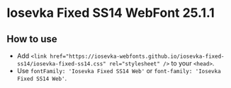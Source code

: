 # Iosevka Fixed SS14 WebFont 25.1.1

## How to use

- Add `<link href="https://iosevka-webfonts.github.io/iosevka-fixed-ss14/iosevka-fixed-ss14.css" rel="stylesheet" />` to your `<head>`.
- Use `fontFamily: 'Iosevka Fixed SS14 Web'` or `font-family: 'Iosevka Fixed SS14 Web'`.
